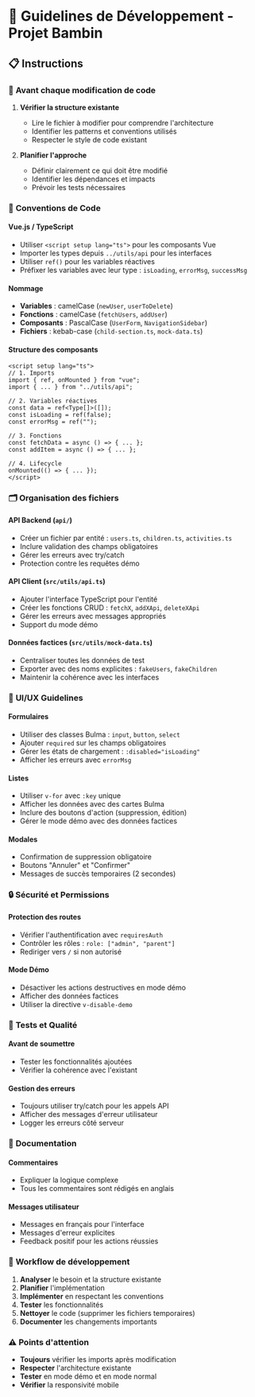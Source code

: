 # 🚀 Guidelines de Développement - Projet Bambin

## 📋 Instructions

### 🔧 **Avant chaque modification de code**

1. **Vérifier la structure existante**

   - Lire le fichier à modifier pour comprendre l'architecture
   - Identifier les patterns et conventions utilisés
   - Respecter le style de code existant

2. **Planifier l'approche**

   - Définir clairement ce qui doit être modifié
   - Identifier les dépendances et impacts
   - Prévoir les tests nécessaires

### 🎯 **Conventions de Code**

#### **Vue.js / TypeScript**

- Utiliser `<script setup lang="ts">` pour les composants Vue
- Importer les types depuis `../utils/api` pour les interfaces
- Utiliser `ref()` pour les variables réactives
- Préfixer les variables avec leur type : `isLoading`, `errorMsg`, `successMsg`

#### **Nommage**

- **Variables** : camelCase (`newUser`, `userToDelete`)
- **Fonctions** : camelCase (`fetchUsers`, `addUser`)
- **Composants** : PascalCase (`UserForm`, `NavigationSidebar`)
- **Fichiers** : kebab-case (`child-section.ts`, `mock-data.ts`)

#### **Structure des composants**

```vue
<script setup lang="ts">
// 1. Imports
import { ref, onMounted } from "vue";
import { ... } from "../utils/api";

// 2. Variables réactives
const data = ref<Type[]>([]);
const isLoading = ref(false);
const errorMsg = ref("");

// 3. Fonctions
const fetchData = async () => { ... };
const addItem = async () => { ... };

// 4. Lifecycle
onMounted(() => { ... });
</script>
```

### 🗂️ **Organisation des fichiers**

#### **API Backend** (`api/`)

- Créer un fichier par entité : `users.ts`, `children.ts`, `activities.ts`
- Inclure validation des champs obligatoires
- Gérer les erreurs avec try/catch
- Protection contre les requêtes démo

#### **API Client** (`src/utils/api.ts`)

- Ajouter l'interface TypeScript pour l'entité
- Créer les fonctions CRUD : `fetchX`, `addXApi`, `deleteXApi`
- Gérer les erreurs avec messages appropriés
- Support du mode démo

#### **Données factices** (`src/utils/mock-data.ts`)

- Centraliser toutes les données de test
- Exporter avec des noms explicites : `fakeUsers`, `fakeChildren`
- Maintenir la cohérence avec les interfaces

### 🎨 **UI/UX Guidelines**

#### **Formulaires**

- Utiliser des classes Bulma : `input`, `button`, `select`
- Ajouter `required` sur les champs obligatoires
- Gérer les états de chargement : `:disabled="isLoading"`
- Afficher les erreurs avec `errorMsg`

#### **Listes**

- Utiliser `v-for` avec `:key` unique
- Afficher les données avec des cartes Bulma
- Inclure des boutons d'action (suppression, édition)
- Gérer le mode démo avec des données factices

#### **Modales**

- Confirmation de suppression obligatoire
- Boutons "Annuler" et "Confirmer"
- Messages de succès temporaires (2 secondes)

### 🔒 **Sécurité et Permissions**

#### **Protection des routes**

- Vérifier l'authentification avec `requiresAuth`
- Contrôler les rôles : `role: ["admin", "parent"]`
- Rediriger vers `/` si non autorisé

#### **Mode Démo**

- Désactiver les actions destructives en mode démo
- Afficher des données factices
- Utiliser la directive `v-disable-demo`

### 🧪 **Tests et Qualité**

#### **Avant de soumettre**

- Tester les fonctionnalités ajoutées
- Vérifier la cohérence avec l'existant

#### **Gestion des erreurs**

- Toujours utiliser try/catch pour les appels API
- Afficher des messages d'erreur utilisateur
- Logger les erreurs côté serveur

### 📝 **Documentation**

#### **Commentaires**

- Expliquer la logique complexe
- Tous les commentaires sont rédigés en anglais

#### **Messages utilisateur**

- Messages en français pour l'interface
- Messages d'erreur explicites
- Feedback positif pour les actions réussies

### 🔄 **Workflow de développement**

1. **Analyser** le besoin et la structure existante
2. **Planifier** l'implémentation
3. **Implémenter** en respectant les conventions
4. **Tester** les fonctionnalités
5. **Nettoyer** le code (supprimer les fichiers temporaires)
6. **Documenter** les changements importants

### ⚠️ **Points d'attention**

- **Toujours** vérifier les imports après modification
- **Respecter** l'architecture existante
- **Tester** en mode démo et en mode normal
- **Vérifier** la responsivité mobile
